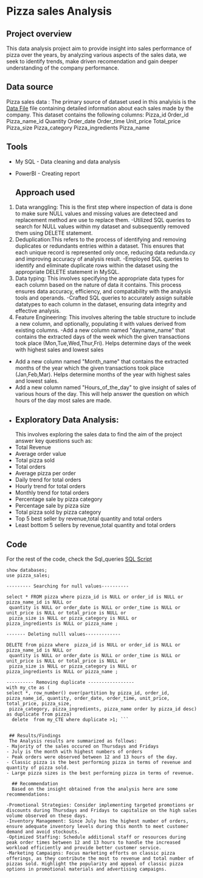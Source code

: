 # Pizza  sales Analysis

## Project overview
This data analysis project aim to provide insight into sales performance of pizza over the years, by analyzing various aspects of the sales data, we seek to identify trends, make driven recomendation and gain deeper understanding of the company performance.


 ## Data source
Pizza sales data : The primary source of dataset used in this analyisis is the [Data File](pizza_sales.csv) file containing detailed information about each sales made by the company. This dataset contains the following columns:
Pizza_id
0rder_id
Pizza_name_id
Quantity
Order_date
Order_time
Unit_price
Total_price
Pizza_size
Pizza_category
Pizza_ingredients
Pizza_name

## Tools
- My SQL - Data cleaning and data analysis
- PowerBI - Creating report

  ## Approach used
1. Data wranggling: This is the first step where inspection of data is done to make sure NULL values and missing values are detecteed and replacement method are use to replace them.
 -Utilized SQL queries to search for NULL values within my dataset and subsequently removed them using DELETE statement.
2. Deduplication:This refers to the process of identifying and removing duplicates or redundants entries within a dataset. This ensures that each unique record is represented only once, reducing data redunda.cy and improving accuracy of analysis result.
   -Employed SQL queries to identify and eliminate duplicate rows within the dataset using the appropriate DELETE statement in MySQL.
3. Data typing: This involves specifying the appropriate data types for each column based on the nature of data it contains. This process ensures data accuracy, efficiency, and compatability with the analysis tools and operands.
 -Crafted SQL queries to accurately assign suitable datatypes to each column in the dataset, ensuring data integrity and effective analysis.
4. Feature Engineering: This involves altering the table structure to include a new column, and optionally, populating it with values derived from existing columns.
-Add a new column named "dayname_name" that contains the extracted days of the week which the given transactions took place (Mon,Tue,Wed,Thur,Fri). Helps determine days of the week with highest sales and lowest sales
- Add a new column named "Month_name" that contains the extracted months of the year which the given transactions took place (Jan,Feb,Mar). Helps determine months of the year with highest sales and lowest sales.
- Add a new column named "Hours_of_the_day" to give insight of sales of various hours of the day. This will help answer the question on which hours of the day most sales are made.
- 
  ## Exploratory Data Analysis:
  This involves exploring the sales data to find the aim of the project answer key questions such as:
- Total Revenue
- Average order value
- Total pizza sold
- Total orders
- Average pizza per order
- Daily trend for total orders
- Hourly trend for total orders
- Monthly trend for total orders
- Percentage sale by pizza category
- Percentage sale by pizza size
- Total pizza sold by pizza category
- Top 5 best seller by revenue,total quantity and total orders
-  Least bottom 5 sellers by revenue,total quantity and total orders

## Code

For the rest of the code, check the Sql_queries [SQL Script](Sql_queries.sql)

```
show databases;
use pizza_sales;

--------- Searching for null values----------

select * FROM pizza where pizza_id is NULL or order_id is NULL or pizza_name_id is NULL or
 quantity is NULL or order_date is NULL or order_time is NULL or unit_price is NULL or total_price is NULL or 
 pizza_size is NULL or pizza_category is NULL or 
pizza_ingredients is NULL or pizza_name ;

------- Deleting nulll values-------------

DELETE from pizza where  pizza_id is NULL or order_id is NULL or pizza_name_id is NULL or
 quantity is NULL or order_date is NULL or order_time is NULL or unit_price is NULL or total_price is NULL or 
 pizza_size is NULL or pizza_category is NULL or 
pizza_ingredients is NULL or pizza_name ;

---------- Removing duplicate -----------------
with my_cte as (
select *, row_number() over(partition by pizza_id, order_id, pizza_name_id, quantity, order_date, order_time, unit_price, total_price, pizza_size,
 pizza_category, pizza_ingredients, pizza_name order by pizza_id desc) as duplicate from pizza)
  delete  from my_CTE where duplicate >1; ```
  
 
 ## Results/Findings
 The Analysis results are summarized as follows:
- Majority of the sales occured on Thursdays and Fridays
- July is the month with highest numbers of orders
- Peak orders were observed between 12 and 13 hours of the day.
- Classic pizza is the best performing pizza in terms of revenue and quantity of pizza sold.
- Large pizza sizes is the best performing pizza in terms of revenue.

  ## Recommendation
  Based on the insight obtained from the analysis here are some recommendations:

-Promotional Strategies: Consider implementing targeted promotions or discounts during Thursdays and Fridays to capitalize on the high sales volume observed on these days.
-Inventory Management: Since July has the highest number of orders, ensure adequate inventory levels during this month to meet customer demand and avoid stockouts.
-Optimized Staffing: Schedule additional staff or resources during peak order times between 12 and 13 hours to handle the increased workload efficiently and provide better customer service.
-Marketing Campaigns: Focus marketing efforts on classic pizza offerings, as they contribute the most to revenue and total number of pizzas sold. Highlight the popularity and appeal of classic pizza options in promotional materials and advertising campaigns.
